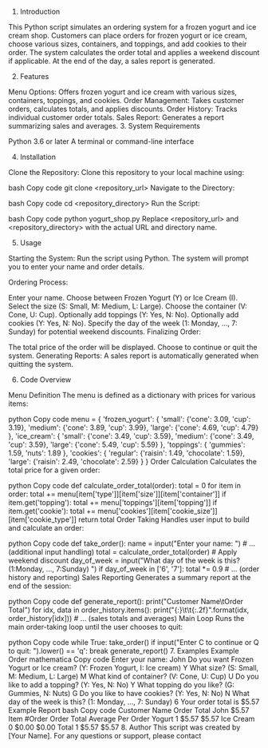 1. Introduction

This Python script simulates an ordering system for a frozen yogurt and ice cream shop. Customers can place orders for frozen yogurt or ice cream, choose various sizes, containers, and toppings, and add cookies to their order. The system calculates the order total and applies a weekend discount if applicable. At the end of the day, a sales report is generated.

2. Features

Menu Options: Offers frozen yogurt and ice cream with various sizes, containers, toppings, and cookies.
Order Management: Takes customer orders, calculates totals, and applies discounts.
Order History: Tracks individual customer order totals.
Sales Report: Generates a report summarizing sales and averages.
3. System Requirements

Python 3.6 or later
A terminal or command-line interface

4. Installation

Clone the Repository: Clone this repository to your local machine using:

bash
Copy code
git clone <repository_url>
Navigate to the Directory:

bash
Copy code
cd <repository_directory>
Run the Script:

bash
Copy code
python yogurt_shop.py
Replace <repository_url> and <repository_directory> with the actual URL and directory name.

5. Usage

Starting the System: Run the script using Python. The system will prompt you to enter your name and order details.

Ordering Process:

Enter your name.
Choose between Frozen Yogurt (Y) or Ice Cream (I).
Select the size (S: Small, M: Medium, L: Large).
Choose the container (V: Cone, U: Cup).
Optionally add toppings (Y: Yes, N: No).
Optionally add cookies (Y: Yes, N: No).
Specify the day of the week (1: Monday, ..., 7: Sunday) for potential weekend discounts.
Finalizing Order:

The total price of the order will be displayed.
Choose to continue or quit the system.
Generating Reports: A sales report is automatically generated when quitting the system.

6. Code Overview

Menu Definition
The menu is defined as a dictionary with prices for various items:

python
Copy code
menu = {
    'frozen_yogurt': {
        'small': {'cone': 3.09, 'cup': 3.19},
        'medium': {'cone': 3.89, 'cup': 3.99},
        'large': {'cone': 4.69, 'cup': 4.79}
    },
    'ice_cream': {
        'small': {'cone': 3.49, 'cup': 3.59},
        'medium': {'cone': 3.49, 'cup': 3.59},
        'large': {'cone': 5.49, 'cup': 5.59}
    },
    'toppings': {
        'gummies': 1.59,
        'nuts': 1.89
    },
    'cookies': {
        'regular': {'raisin': 1.49, 'chocolate': 1.59},
        'large': {'raisin': 2.49, 'chocolate': 2.59}
    }
}
Order Calculation
Calculates the total price for a given order:

python
Copy code
def calculate_order_total(order):
    total = 0
    for item in order:
        total += menu[item['type']][item['size']][item['container']]
        if item.get('topping'):
            total += menu['toppings'][item['topping']]
        if item.get('cookie'):
            total += menu['cookies'][item['cookie_size']][item['cookie_type']]
    return total
Order Taking
Handles user input to build and calculate an order:

python
Copy code
def take_order():
    name = input("Enter your name: ")
    # ... (additional input handling)
    total = calculate_order_total(order)
    # Apply weekend discount
    day_of_week = input("What day of the week is this? (1:Monday, ..., 7:Sunday) ")
    if day_of_week in ['6', '7']:
        total *= 0.9
    # ... (order history and reporting)
Sales Reporting
Generates a summary report at the end of the session:

python
Copy code
def generate_report():
    print("Customer Name\tOrder Total")
    for idx, data in order_history.items():
        print("{:}\t\t{:.2f}".format(idx, order_history[idx]))
    # ... (sales totals and averages)
Main Loop
Runs the main order-taking loop until the user chooses to quit:

python
Copy code
while True:
    take_order()
    if input("Enter C to continue or Q to quit: ").lower() == 'q':
        break
generate_report()
7. Examples
Example Order
mathematica
Copy code
Enter your name: John
Do you want Frozen Yogurt or Ice cream? (Y: Frozen Yogurt, I: Ice cream) Y
What size? (S: Small, M: Medium, L: Large) M
What kind of container? (V: Cone, U: Cup) U
Do you like to add a topping? (Y: Yes, N: No) Y
What topping do you like? (G: Gummies, N: Nuts) G
Do you like to have cookies? (Y: Yes, N: No) N
What day of the week is this? (1: Monday, ..., 7: Sunday) 6
Your order total is $5.57
Example Report
bash
Copy code
Customer Name	Order Total
John		$5.57
Item		#Order	Order Total	Average Per Order
Yogurt		1	$5.57		$5.57
Ice Cream	0	$0.00		$0.00
Total		1	$5.57		$5.57
8. Author
This script was created by [Your Name]. For any questions or support, please contact 
